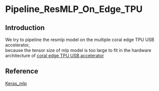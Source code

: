 # Pipeline_ResMLP_On_Edge_TPU  
## Introduction
We try to pipeline the resmlp model on the multiple coral edge TPU USB accelerator,     
because the tensor size of mlp model is too large to fit in the hardware architecture of [coral edge TPU USB accelerator](https://coral.ai/products/accelerator/)  
## Reference
[Keras_mlp](https://github.com/leondgarse/keras_mlp#resmlp)  

